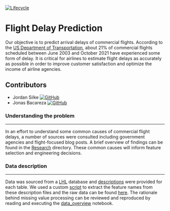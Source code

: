 [![Lifecycle](https://img.shields.io/badge/Lifecycle-Experimental-orange.svg)](https://www.tidyverse.org/lifecycle/#experimental)
# Flight Delay Prediction

Our objective is to predict arrival delays of commercial flights. According to the [US Department of Transportation](https://www.transtats.bts.gov/OT_Delay/OT_DelayCause1.asp?20=E), about 21% of commercial flights scheduled between June 2003 and October 2021 have experienced some form of delay. It is critical for airlines to estimate flight delays as accurately as possible in order to improve customer satisfaction and optimize the income of airline agencies.

## Contributors


  * Jordan Silke [![GitHub](https://img.shields.io/github/followers/jsilke?style=social)](https://github.com/jsilke)
  * Jonas Bacareza [![GitHub](https://img.shields.io/github/followers/jebacareza?style=social)](https://github.com/jebacareza)


### Understanding the problem
---
In an effort to understand some common causes of commercial flight delays, a number of sources were consulted including government agencies and flight-focused blog posts. A brief overview of findings can be found in the [Research](./Research) directory. These common causes will inform feature selection and engineering decisions.

### Data description
---
Data was sourced from a [LHL](https://github.com/lighthouse-labs/mid-term-project-I/blob/master/README.md) database and [descriptions](./Data/descriptions) were provided for each table. We used a custom [script](./Scripts/feature_extraction.py) to extract the feature names from these description files and the raw data can be found [here](./Data/files). The rationale behind missing value processing can be reviewed and reproduced by reading and executing the [data_overview](./Exploration/data_overview.ipynb) notebook.

